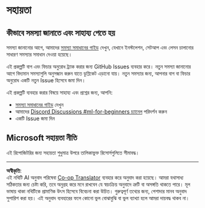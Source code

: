 <!--
CO_OP_TRANSLATOR_METADATA:
{
  "original_hash": "09623d7343ff1c26ff4f198c1b2d3176",
  "translation_date": "2025-10-03T11:50:43+00:00",
  "source_file": "SUPPORT.md",
  "language_code": "bn"
}
-->
# সহায়তা
## কীভাবে সমস্যা জানাতে এবং সাহায্য পেতে হয়  

সমস্যা জানানোর আগে, আমাদের [সমস্যা সমাধানের গাইড](TROUBLESHOOTING.md) দেখুন, যেখানে ইনস্টলেশন, সেটআপ এবং লেসন চালানোর সাধারণ সমস্যার সমাধান দেওয়া হয়েছে।

এই প্রকল্পটি বাগ এবং ফিচার অনুরোধ ট্র্যাক করার জন্য GitHub Issues ব্যবহার করে। নতুন সমস্যা জানানোর আগে বিদ্যমান সমস্যাগুলি অনুসন্ধান করুন যাতে ডুপ্লিকেট এড়ানো যায়। নতুন সমস্যার জন্য, আপনার বাগ বা ফিচার অনুরোধ একটি নতুন Issue হিসেবে জমা দিন।

এই প্রকল্পটি ব্যবহার করার বিষয়ে সাহায্য এবং প্রশ্নের জন্য, আপনি:
- [সমস্যা সমাধানের গাইড](TROUBLESHOOTING.md) দেখুন
- আমাদের [Discord Discussions #ml-for-beginners চ্যানেল](https://aka.ms/foundry/discord) পরিদর্শন করুন
- একটি Issue জমা দিন

## Microsoft সহায়তা নীতি  

এই রিপোজিটরির জন্য সহায়তা শুধুমাত্র উপরে তালিকাভুক্ত রিসোর্সগুলিতে সীমাবদ্ধ।

---

**অস্বীকৃতি**:  
এই নথিটি AI অনুবাদ পরিষেবা [Co-op Translator](https://github.com/Azure/co-op-translator) ব্যবহার করে অনুবাদ করা হয়েছে। আমরা যথাসাধ্য সঠিকতার জন্য চেষ্টা করি, তবে অনুগ্রহ করে মনে রাখবেন যে স্বয়ংক্রিয় অনুবাদে ত্রুটি বা অসঙ্গতি থাকতে পারে। মূল ভাষায় থাকা নথিটিকে প্রামাণিক উৎস হিসেবে বিবেচনা করা উচিত। গুরুত্বপূর্ণ তথ্যের জন্য, পেশাদার মানব অনুবাদ সুপারিশ করা হয়। এই অনুবাদ ব্যবহারের ফলে কোনো ভুল বোঝাবুঝি বা ভুল ব্যাখ্যা হলে আমরা দায়বদ্ধ থাকব না।